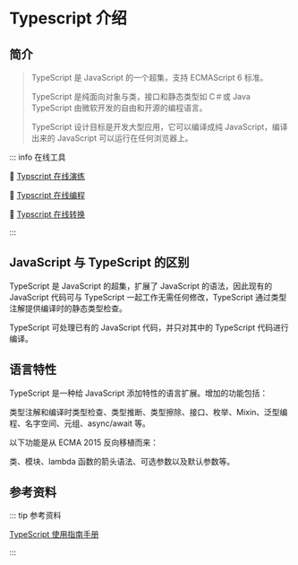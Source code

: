 # Typescript 介绍

## 简介

> TypeScript 是 JavaScript 的一个超集，支持 ECMAScript 6 标准。
>
> TypeScript 是纯面向对象与类，接口和静态类型如 C＃或 Java TypeScript 由微软开发的自由和开源的编程语言。
>
> TypeScript 设计目标是开发大型应用，它可以编译成纯 JavaScript，编译出来的 JavaScript 可以运行在任何浏览器上。

::: info 在线工具

:link: [Typscript 在线演练](https://www.typescriptlang.org/zh/play)

:link: [Typscript 在线编程](http://typescript.jsrun.net/)

:link: [Typscript 在线转换](https://transform.tools/typescript-to-javascript)

:::

## JavaScript 与 TypeScript 的区别

TypeScript 是 JavaScript 的超集，扩展了 JavaScript 的语法，因此现有的 JavaScript 代码可与 TypeScript 一起工作无需任何修改，TypeScript 通过类型注解提供编译时的静态类型检查。

TypeScript 可处理已有的 JavaScript 代码，并只对其中的 TypeScript 代码进行编译。

## 语言特性

TypeScript 是一种给 JavaScript 添加特性的语言扩展。增加的功能包括：

类型注解和编译时类型检查、类型推断、类型擦除、接口、枚举、Mixin、泛型编程、名字空间、元组、async/await 等。

以下功能是从 ECMA 2015 反向移植而来：

类、模块、lambda 函数的箭头语法、可选参数以及默认参数等。

## 参考资料

::: tip 参考资料

[TypeScript 使用指南手册](http://www.patrickzhong.com/TypeScript/PREFACE.html)

:::
